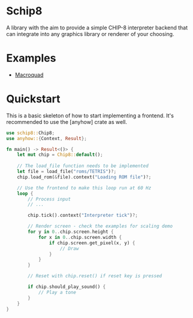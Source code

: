 # Schip8
A library with the aim to provide a simple CHIP-8 interpreter backend that can integrate into any graphics library or renderer of your choosing.

# Examples 
- [Macroquad](https://github.com/overthemil/schip8-macroquad)

# Quickstart
This is a basic skeleton of how to start implementing a frontend. 
It's recommended to use the [anyhow] crate as well.
```rust
use schip8::Chip8; 
use anyhow::{Context, Result};

fn main() -> Result<()> {
    let mut chip = Chip8::default();
    
    // The load_file function needs to be implemented
    let file = load_file("roms/TETRIS")?;    
    chip.load_rom(&file).context("Loading ROM file")?;

    // Use the frontend to make this loop run at 60 Hz
    loop {
        // Process input
        // ...

        chip.tick().context("Interpreter tick")?;

        // Render screen - check the examples for scaling demo 
        for y in 0..chip.screen.height {
            for x in 0..chip.screen.width {
                if chip.screen.get_pixel(x, y) {
                    // Draw
                }
            }
        }

        // Reset with chip.reset() if reset key is pressed

        if chip.should_play_sound() {
            // Play a tone
        } 
    }
}
```

